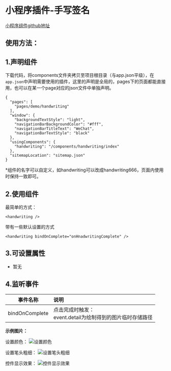 # 小程序插件-手写签名

[小程序组件github地址](https://github.com/AFAP/XCX-Plugins)

## 使用方法：

## 1.声明组件
下载代码，将components文件夹拷贝至项目根目录（与app.json平级），在`app.json`中声明需要使用的插件，这里的声明是全局的，pages下的页面都能直接用，也可以在某一个page对应的json文件中单独声明。

```
{
  "pages": [
    "pages/demo/handwriting"
  ],
  "window": {
    "backgroundTextStyle": "light",
    "navigationBarBackgroundColor": "#fff",
    "navigationBarTitleText": "WeChat",
    "navigationBarTextStyle": "black"
  },
  "usingComponents": {
    "handwriting": "/components/handwriting/index"
  },
  "sitemapLocation": "sitemap.json"
}
```
 *组件的名字可以自定义，如handwriting可以改成handwriting666，页面内使用时保持一致即可。

## 2.使用组件
最简单的方式：
```
<handwriting />
```
带有一些默认设置的方式
```
<handwriting bindOnComplete="onHnadwritingComplete" />
```
## 3.可设置属性
* 暂无

## 4.监听事件



事件名称 | 说明  
:-: | :- 
bindOnComplete | 点击完成时触发：<br/>event.detail为绘制得到的图片临时存储路径

**示例图片：**

设置颜色：
![设置颜色](./plugins-handwriting/1.png)

设置笔头粗细：
![设置笔头粗细](./plugins-handwriting/2.png)

控件显示效果：
![控件显示效果](./plugins-handwriting/3.png)
